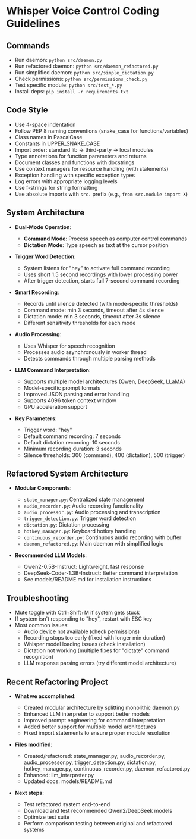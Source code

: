 # Whisper Voice Control Coding Guidelines

## Commands
- Run daemon: `python src/daemon.py`
- Run refactored daemon: `python src/daemon_refactored.py`
- Run simplified daemon: `python src/simple_dictation.py`
- Check permissions: `python src/permissions_check.py`
- Test specific module: `python src/test_*.py`
- Install deps: `pip install -r requirements.txt`

## Code Style
- Use 4-space indentation
- Follow PEP 8 naming conventions (snake_case for functions/variables)
- Class names in PascalCase
- Constants in UPPER_SNAKE_CASE
- Import order: standard lib -> third-party -> local modules
- Type annotations for function parameters and returns
- Document classes and functions with docstrings
- Use context managers for resource handling (with statements)
- Exception handling with specific exception types
- Log errors with appropriate logging levels
- Use f-strings for string formatting
- Use absolute imports with `src.` prefix (e.g., `from src.module import X`)

## System Architecture
- **Dual-Mode Operation**:
  - **Command Mode**: Process speech as computer control commands
  - **Dictation Mode**: Type speech as text at the cursor position

- **Trigger Word Detection**:
  - System listens for "hey" to activate full command recording
  - Uses short 1.5 second recordings with lower processing power
  - After trigger detection, starts full 7-second command recording

- **Smart Recording**:
  - Records until silence detected (with mode-specific thresholds)
  - Command mode: min 3 seconds, timeout after 4s silence
  - Dictation mode: min 3 seconds, timeout after 3s silence
  - Different sensitivity thresholds for each mode

- **Audio Processing**:
  - Uses Whisper for speech recognition
  - Processes audio asynchronously in worker thread
  - Detects commands through multiple parsing methods

- **LLM Command Interpretation**:
  - Supports multiple model architectures (Qwen, DeepSeek, LLaMA)
  - Model-specific prompt formats
  - Improved JSON parsing and error handling
  - Supports 4096 token context window
  - GPU acceleration support

- **Key Parameters**:
  - Trigger word: "hey"
  - Default command recording: 7 seconds
  - Default dictation recording: 10 seconds 
  - Minimum recording duration: 3 seconds
  - Silence thresholds: 300 (command), 400 (dictation), 500 (trigger)

## Refactored System Architecture
- **Modular Components**:
  - `state_manager.py`: Centralized state management
  - `audio_recorder.py`: Audio recording functionality
  - `audio_processor.py`: Audio processing and transcription
  - `trigger_detection.py`: Trigger word detection
  - `dictation.py`: Dictation processing
  - `hotkey_manager.py`: Keyboard hotkey handling
  - `continuous_recorder.py`: Continuous audio recording with buffer
  - `daemon_refactored.py`: Main daemon with simplified logic

- **Recommended LLM Models**:
  - Qwen2-0.5B-Instruct: Lightweight, fast response
  - DeepSeek-Coder-1.3B-Instruct: Better command interpretation
  - See models/README.md for installation instructions

## Troubleshooting
- Mute toggle with Ctrl+Shift+M if system gets stuck
- If system isn't responding to "hey", restart with ESC key
- Most common issues:
  - Audio device not available (check permissions)
  - Recording stops too early (fixed with longer min duration)
  - Whisper model loading issues (check installation)
  - Dictation not working (multiple fixes for "dictate" command recognition)
  - LLM response parsing errors (try different model architecture)

## Recent Refactoring Project
- **What we accomplished**:
  - Created modular architecture by splitting monolithic daemon.py
  - Enhanced LLM interpreter to support better models
  - Improved prompt engineering for command interpretation
  - Added better support for multiple model architectures
  - Fixed import statements to ensure proper module resolution

- **Files modified**:
  - Created/refactored: state_manager.py, audio_recorder.py, audio_processor.py, 
    trigger_detection.py, dictation.py, hotkey_manager.py, continuous_recorder.py, 
    daemon_refactored.py
  - Enhanced: llm_interpreter.py
  - Updated docs: models/README.md

- **Next steps**:
  - Test refactored system end-to-end
  - Download and test recommended Qwen2/DeepSeek models
  - Optimize test suite
  - Perform comparison testing between original and refactored systems
